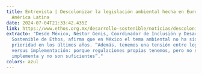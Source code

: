 ```yaml
---
title: Entrevista | Descolonizar la legislación ambiental hecha en Europa para
  América Latina
date: 2024-07-04T21:33:42.435Z
link: https://www.ethos.org.mx/desarrollo-sostenible/noticias/descolonizar_la_legislacion_ambiental_hecha_en_europa_para_america_latina
extracto: "Desde México, Néstor Genis, Coordinador de Inclusión y Desarrollo
  Sostenible de Ethos, afirma que en México el tema ambiental no ha sido una
  prioridad en los últimos años. “Además, tenemos una tensión entre legislación
  versus implementación: porque regulaciones propias tenemos, pero no se
  implementa y no son suficientes”."
colors: azul
---
```

